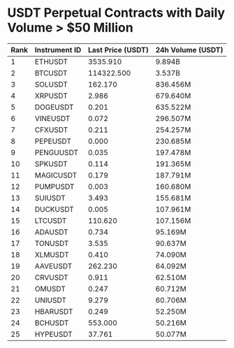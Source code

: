# USDT Perpetual Contracts with Daily Volume > $50 Million

| Rank | Instrument ID | Last Price (USDT) | 24h Volume (USDT) |
|------|---------------|-------------------|-------------------|
| 1 | ETHUSDT | 3535.910 | 9.894B |
| 2 | BTCUSDT | 114322.500 | 3.537B |
| 3 | SOLUSDT | 162.170 | 836.456M |
| 4 | XRPUSDT | 2.986 | 679.640M |
| 5 | DOGEUSDT | 0.201 | 635.522M |
| 6 | VINEUSDT | 0.072 | 296.507M |
| 7 | CFXUSDT | 0.211 | 254.257M |
| 8 | PEPEUSDT | 0.000 | 230.685M |
| 9 | PENGUUSDT | 0.035 | 197.478M |
| 10 | SPKUSDT | 0.114 | 191.365M |
| 11 | MAGICUSDT | 0.179 | 187.791M |
| 12 | PUMPUSDT | 0.003 | 160.680M |
| 13 | SUIUSDT | 3.493 | 155.681M |
| 14 | DUCKUSDT | 0.005 | 107.961M |
| 15 | LTCUSDT | 110.620 | 107.156M |
| 16 | ADAUSDT | 0.734 | 95.169M |
| 17 | TONUSDT | 3.535 | 90.637M |
| 18 | XLMUSDT | 0.410 | 74.090M |
| 19 | AAVEUSDT | 262.230 | 64.092M |
| 20 | CRVUSDT | 0.911 | 62.510M |
| 21 | OMUSDT | 0.247 | 60.712M |
| 22 | UNIUSDT | 9.279 | 60.706M |
| 23 | HBARUSDT | 0.249 | 52.250M |
| 24 | BCHUSDT | 553.000 | 50.216M |
| 25 | HYPEUSDT | 37.761 | 50.077M |
